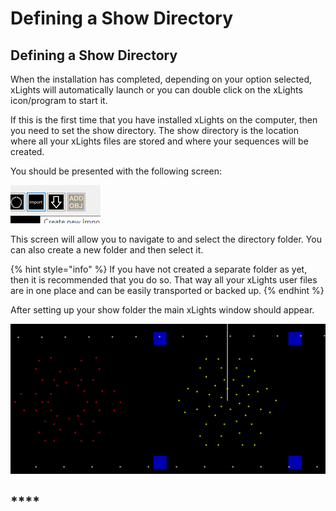 # Defining a Show Directory

## **Defining a Show Directory**

When the installation has completed, depending on your option selected, xLights will automatically launch or you can double click on the xLights icon/program to start it.

If this is the first time that you have installed xLights on the computer, then you need to set the show directory. The show directory is the location where all your xLights files are stored and where your sequences will be created.

You should be presented with the following screen:

![Select Show Directory Dialog](../../.gitbook/assets/image%20%28400%29.png)

This screen will allow you to navigate to and select the directory folder. You can also create a new folder and then select it.

{% hint style="info" %}
If you have not created a separate folder as yet, then it is recommended that you do so.  That way all your xLights user files are in one place and can be easily transported or backed up.
{% endhint %}

After setting up your show folder the main xLights window should appear.

![](../../.gitbook/assets/image%20%2853%29.png)

## \*\*\*\*

